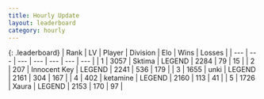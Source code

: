 ```yaml
---
title: Hourly Update
layout: leaderboard
category: hourly
---
```


{: .leaderboard}
| Rank | LV | Player | Division | Elo | Wins | Losses |
| --- | --- | --- | --- | --- | --- | --- |
| <span data-change="0">1</span> | 3057 | <span title="ID: 353063">Sktima</span> | LEGEND | <span data-change="0">2284</span> | <span data-change="0">79</span> | <span data-change="0">15</span> |
| <span data-change="0">2</span> | 207 | <span title="ID: 773025">Innocent Key</span> | LEGEND | <span data-change="23">2241</span> | <span data-change="6">536</span> | <span data-change="0">179</span> |
| <span data-change="0">3</span> | 1655 | <span title="ID: 692745">unki</span> | LEGEND | <span data-change="0">2161</span> | <span data-change="0">304</span> | <span data-change="0">167</span> |
| <span data-change="0">4</span> | 402 | <span title="ID: 725085">ketamine</span> | LEGEND | <span data-change="0">2160</span> | <span data-change="0">113</span> | <span data-change="0">41</span> |
| <span data-change="0">5</span> | 1726 | <span title="ID: 200908">Xaura</span> | LEGEND | <span data-change="0">2153</span> | <span data-change="0">170</span> | <span data-change="0">97</span> |